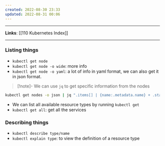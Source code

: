 ```yaml
---
created: 2022-08-30 23:33
updated: 2022-08-31 00:06
---
```

---
**Links**: [[110 Kubernetes Index]]

---
### Listing things
- `kubectl get node`
- `kubectl get node -o wide`: more info
- `kubectl get node -o yaml`: a lot of info in yaml format, we can also get it in json format.

> [!note]- We can use `jq` to get specific information from the nodes
```bash
kubectl get nodes -o json | jq ".items[] | {name:.metadata.name} + .status.capacity"
```

- We can list all available resource types by running `kubectl get`
- `kubectl get all`: get all the services

### Describing things
- `kubectl describe type/name`
- `kubectl explain type`: to view the definition of a resource type